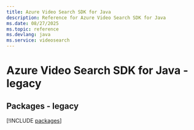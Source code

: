 ```yaml
---
title: Azure Video Search SDK for Java
description: Reference for Azure Video Search SDK for Java
ms.date: 08/27/2025
ms.topic: reference
ms.devlang: java
ms.service: videosearch
---
```

# Azure Video Search SDK for Java - legacy
## Packages - legacy
[!INCLUDE [packages](video-search-index.md)]
